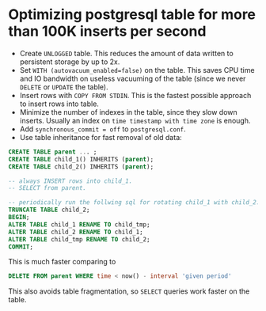 # Optimizing postgresql table for more than 100K inserts per second

* Create `UNLOGGED` table. This reduces the amount of data written to persistent storage by up to 2x.
* Set `WITH (autovacuum_enabled=false)` on the table. This saves CPU time and IO bandwidth
  on useless vacuuming of the table (since we never `DELETE` or `UPDATE` the table).
* Insert rows with `COPY FROM STDIN`. This is the fastest possible approach to insert rows into table.
* Minimize the number of indexes in the table, since they slow down inserts. Usually an index
  on `time timestamp with time zone` is enough.
* Add `synchronous_commit = off` to `postgresql.conf`.
* Use table inheritance for fast removal of old data:
```sql
CREATE TABLE parent ... ;
CREATE TABLE child_1() INHERITS (parent);
CREATE TABLE child_2() INHERITS (parent);

-- always INSERT rows into child_1.
-- SELECT from parent.

-- periodically run the follwing sql for rotating child_1 with child_2:
TRUNCATE TABLE child_2;
BEGIN;
ALTER TABLE child_1 RENAME TO child_tmp;
ALTER TABLE child_2 RENAME TO child_1;
ALTER TABLE child_tmp RENAME TO child_2;
COMMIT;
```
This is much faster comparing to
```sql
DELETE FROM parent WHERE time < now() - interval 'given period'
```
This also avoids table fragmentation, so `SELECT` queries work faster on the table.